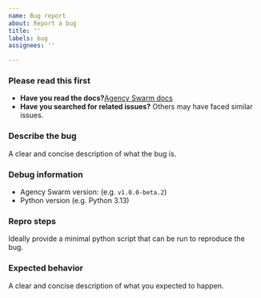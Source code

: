 ```yaml
---
name: Bug report
about: Report a bug
title: ''
labels: bug
assignees: ''

---
```


### Please read this first

- **Have you read the docs?**[Agency Swarm docs](https://agency-swarm.ai/)
- **Have you searched for related issues?** Others may have faced similar issues.

### Describe the bug
A clear and concise description of what the bug is.

### Debug information
- Agency Swarm version: (e.g. `v1.0.0-beta.2`)
- Python version (e.g. Python 3.13)

### Repro steps

Ideally provide a minimal python script that can be run to reproduce the bug.


### Expected behavior
A clear and concise description of what you expected to happen.
